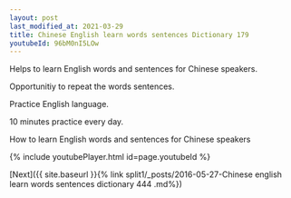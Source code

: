```yaml
---
layout: post
last_modified_at: 2021-03-29
title: Chinese English learn words sentences Dictionary 179 
youtubeId: 96bM0nI5LOw
---
```

 
 
Helps to learn English words and sentences for Chinese speakers.

Opportunitiy to repeat the words sentences. 

Practice English language. 
 
10 minutes practice every day. 
 
How to learn English words and sentences for Chinese speakers 
 
{% include youtubePlayer.html id=page.youtubeId %}
 
 
[Next]({{ site.baseurl }}{% link  split1/_posts/2016-05-27-Chinese english learn words sentences dictionary 444 .md%})
 
